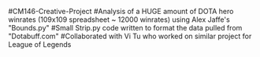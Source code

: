 #CM146-Creative-Project 
#Analysis of a HUGE amount of DOTA hero winrates (109x109 spreadsheet ~ 12000 winrates) using Alex Jaffe's "Bounds.py"
#Small Strip.py code written to format the data pulled from "Dotabuff.com"
#Collaborated with Vi Tu who worked on similar project for League of Legends
